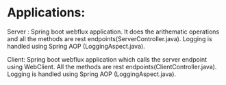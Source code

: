 # Applications:  

Server : Spring boot webflux application. It does the arithematic operations and all the methods are rest endpoints(ServerController.java). Logging is handled using Spring AOP (LoggingAspect.java).  

Client: Spring boot webflux application which calls the server endpoint using WebClient. All the methods are rest endpoints(ClientController.java). Logging is handled using Spring AOP (LoggingAspect.java).  

